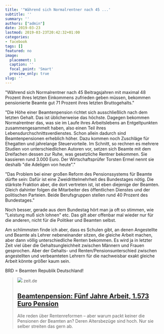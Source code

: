 ```yaml
---
title: '"Während sich Normalrentner nach 45 ...'
subtitle: ''
summary: ''
authors: ["admin"]
date: 2019-03-23
lastmod: 2019-03-23T20:42:32+01:00
categories:
- facebook
tags: []
featured: no
image:
  placement: 1
  caption: ''
  focal_point: 'Smart'
  preview_only: true
slug: ''
---
```

"Während sich Normalrentner nach 45 Beitragsjahren mit maximal 48 Prozent ihres letzten Einkommens zufrieden geben müssen, bekommen pensionierte Beamte gut 71 Prozent ihres letzten Bruttogehalts."

"Die Höhe einer Beamtenpension richtet sich ausschließlich nach dem letzten Gehalt. Das ist üblicherweise das höchste. Dagegen bekommen Normalrentner das, was sie im Laufe ihres Arbeitslebens an Entgeltpunkten zusammengesammelt haben, also einen Teil ihres Lebensdurchschnittsverdienstes. Schon allein dadurch sind Beamtenpensionen erheblich höher. Dazu kommen noch Zuschläge für Ehegatten und jahrelange Steuervorteile. Im Schnitt, so rechnen es mehrere Studien von unterschiedlichen Autoren vor, setzen sich Beamte mit dem Dreifachen dessen zur Ruhe, was gesetzliche Rentner bekommen. Sie kassieren rund 3.000 Euro. Der Wirtschaftsprüfer Torsten Ermel nennt sie deshalb "die Adeligen von heute"."

"Das Problem bei einer großen Reform des Pensionssystems für Beamte dürfte sein: Dafür ist eine Zweidrittelmehrheit des Bundestages nötig. Die stärkste Fraktion aber, die dort vertreten ist, ist eben diejenige der Beamten. Gleich dahinter folgen die Mitarbeiter des öffentlichen Dienstes und der politischen Parteien. Beide Berufsgruppen stellen rund 40 Prozent des Bundestages."

Noch besser, gerade aus dem Bundestag hört man ja oft so stimmen, wie "Leistung muß sich lohnen" etc. Das gilt aber offenbar mal wieder nur für die anderen, nicht für die Politiker und Beamten selbst. 

Am schlimmsten finde ich aber, dass es Schulen gibt, an denen Angestellte und Beamte als Lehrer nebeneinander sitzen, die gleiche Arbeit machen, aber dann völlig unterschiedliche Renten bekommen. Es wird ja in letzter Zeit viel über die Gehaltsungleichheit zwischen Männern und Frauen gesprochen. Aber der Gehalts- und Renten/Pensionsunterschied zwischen angestellten und verbeamteten Lehrern für die nachweisbar exakt gleiche Arbeit könnte größer kaum sein. 

BRD = Beamten Republik Deutschland!
> [![](https://img.zeit.de/wirtschaft/2016-06/rente-beamte-2/wide__1300x731)](https://www.zeit.de/wirtschaft/2016-06/beamtenpension-rentenreform-altersarmut-ruhestand/komplettansicht)
> zeit.de
> ## [Beamtenpension: Fünf Jahre Arbeit, 1.573 Euro Pension](https://www.zeit.de/wirtschaft/2016-06/beamtenpension-rentenreform-altersarmut-ruhestand/komplettansicht)
>
>Alle reden über Rentenreformen – aber warum packt keiner die Pensionen der Beamten an? Deren Altersbezüge sind hoch. Nur sie selber streiten das gern ab. 

